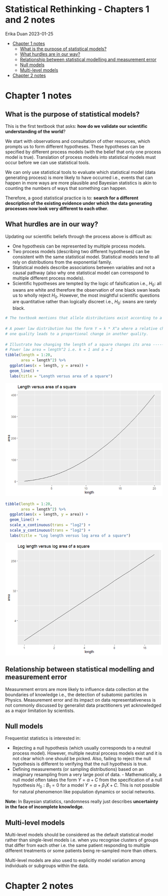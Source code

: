 Statistical Rethinking - Chapters 1 and 2 notes
================
Erika Duan
2023-01-25

-   <a href="#chapter-1-notes" id="toc-chapter-1-notes">Chapter 1 notes</a>
    -   <a href="#what-is-the-purpose-of-statistical-models"
        id="toc-what-is-the-purpose-of-statistical-models">What is the purpose
        of statistical models?</a>
    -   <a href="#what-hurdles-are-in-our-way"
        id="toc-what-hurdles-are-in-our-way">What hurdles are in our way?</a>
    -   <a
        href="#relationship-between-statistical-modelling-and-measurement-error"
        id="toc-relationship-between-statistical-modelling-and-measurement-error">Relationship
        between statistical modelling and measurement error</a>
    -   <a href="#null-models" id="toc-null-models">Null models</a>
    -   <a href="#multi-level-models" id="toc-multi-level-models">Multi-level
        models</a>
-   <a href="#chapter-2-notes" id="toc-chapter-2-notes">Chapter 2 notes</a>

# Chapter 1 notes

## What is the purpose of statistical models?

This is the first textbook that asks: **how do we validate our
scientific understanding of the world**?

We start with observations and consultation of other resources, which
prompts us to form different hypotheses. These hypotheses can be
specified by different process models (with the belief that only one
process model is true). Translation of process models into statistical
models must occur before we can use statistical tools.

We can only use statistical tools to evaluate which statistical model
(data generating process) is more likely to have occurred i.e., events
that can happen in more ways are more plausible and Bayesian statistics
is akin to counting the numbers of ways that something can happen.

Therefore, a good statistical practice is to: **search for a different
description of the existing evidence under which the data generating
processes now look very different to each other**.

## What hurdles are in our way?

Updating our scientific beliefs through the process above is difficult
as:

-   One hypothesis can be represented by multiple process models.
-   Two process models (describing two different hypotheses) can be
    consistent with the same statistical model. Statistical models tend
    to all rely on distributions from the exponential family.  
-   Statistical models describe associations between variables and not a
    causal pathway (also why one statistical model can correspond to
    multiple different process models).
-   Scientific hypotheses are tempted by the logic of falsification
    i.e., $H_0:$ all swans are white and therefore the observation of
    one black swan leads us to wholly reject $H_0$. However, the most
    insightful scientific questions are quantitative rather than
    logically discreet i.e., $H_0:$ swans are rarely black.

``` r
# The textbook mentions that allele distributions exist according to a power law

# A power law distribution has the form Y = k * X^a where a relative change in 
# one quality leads to a proportional change in another quality.  

# Illustrate how changing the length of a square changes its area --------------
# Power law area = length^2 i.e. k = 1 and a = 2  
tibble(length = 1:20, 
       area = length^2) %>%
  ggplot(aes(x = length, y = area)) +
  geom_line() +
  labs(title = "Length versus area of a square")
```

![](chapters_1_and_2_files/figure-gfm/unnamed-chunk-2-1.png)

``` r
tibble(length = 1:20, 
       area = length^2) %>%
  ggplot(aes(x = length, y = area)) +
  geom_line() +
  scale_x_continuous(trans = "log2") +
  scale_y_continuous(trans = "log2") + 
  labs(title = "Log length versus log area of a square")
```

![](chapters_1_and_2_files/figure-gfm/unnamed-chunk-2-2.png)

## Relationship between statistical modelling and measurement error

Measurement errors are more likely to influence data collection at the
boundaries of knowledge i.e., the detection of subatomic particles in
Physics. Measurement error and its impact on data representativeness is
not commonly discussed by generalist data practitioners yet acknowledged
as a major limitation by scientists.

## Null models

Frequentist statistics is interested in:  
- Rejecting a null hypothesis (which usually corresponds to a neutral
process model). However, multiple neutral process models exist and it is
not clear which one should be picked. Also, failing to reject the null
hypothesis is different to verifying that the null hypothesis is true.  
- Defining measurements (or sampling distributions) based on an
imaginary resampling from a very large pool of data. - Mathematically, a
null model often takes the form $Y= \alpha + C$ from the specification
of a null hypothesis $H_0: B_1 = 0$ for a model
$Y= \alpha + \beta_1X + C$. This is not possible for natural phenomenon
like population dynamics or social networks.

**Note:** In Bayesian statistics, randomness really just describes
**uncertainty in the face of incomplete knowledge**.

## Multi-level models

Multi-level models should be considered as the default statistical model
rather than single-level models i.e. when you recognise clusters of
groups that differ from each other i.e. the same patient responding to
multiple different treatments or some patients being re-sampled more
than others.

Multi-level models are also used to explicitly model variation among
individuals or subgroups within the data.

# Chapter 2 notes
